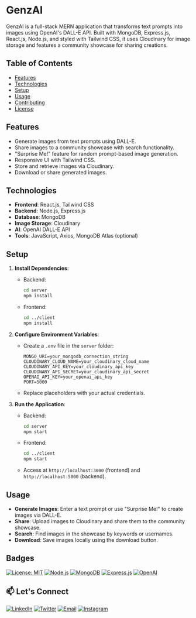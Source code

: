 # GenzAI

GenzAI is a full-stack MERN application that transforms text prompts into images using OpenAI's DALL-E API. Built with MongoDB, Express.js, React.js, Node.js, and styled with Tailwind CSS, it uses Cloudinary for image storage and features a community showcase for sharing creations.

## Table of Contents
- [Features](#features)
- [Technologies](#technologies)
- [Setup](#setup)
- [Usage](#usage)
- [Contributing](#contributing)
- [License](#license)

## Features
- Generate images from text prompts using DALL-E.
- Share images to a community showcase with search functionality.
- "Surprise Me!" feature for random prompt-based image generation.
- Responsive UI with Tailwind CSS.
- Store and retrieve images via Cloudinary.
- Download or share generated images.

## Technologies
- **Frontend**: React.js, Tailwind CSS
- **Backend**: Node.js, Express.js
- **Database**: MongoDB
- **Image Storage**: Cloudinary
- **AI**: OpenAI DALL-E API
- **Tools**: JavaScript, Axios, MongoDB Atlas (optional)

## Setup


1. **Install Dependencies**:
   - Backend:
     ```bash
     cd server
     npm install
     ```
   - Frontend:
     ```bash
     cd ../client
     npm install
     ```

2. **Configure Environment Variables**:
   - Create a `.env` file in the `server` folder:
     ```
     MONGO_URI=your_mongodb_connection_string
     CLOUDINARY_CLOUD_NAME=your_cloudinary_cloud_name
     CLOUDINARY_API_KEY=your_cloudinary_api_key
     CLOUDINARY_API_SECRET=your_cloudinary_api_secret
     OPENAI_API_KEY=your_openai_api_key
     PORT=5000
     ```
   - Replace placeholders with your actual credentials.

3. **Run the Application**:
   - Backend:
     ```bash
     cd server
     npm start
     ```
   - Frontend:
     ```bash
     cd ../client
     npm start
     ```
   - Access at `http://localhost:3000` (frontend) and `http://localhost:5000` (backend).

## Usage
- **Generate Images**: Enter a text prompt or use "Surprise Me!" to create images via DALL-E.
- **Share**: Upload images to Cloudinary and share them to the community showcase.
- **Search**: Find images in the showcase by keywords or usernames.
- **Download**: Save images locally using the download button.

## Badges

[![License: MIT](https://img.shields.io/badge/License-MIT-yellow.svg)](https://opensource.org/licenses/MIT)
[![Node.js](https://img.shields.io/badge/Node.js-18.x-green)](https://nodejs.org/)
[![MongoDB](https://img.shields.io/badge/MongoDB-6.x-brightgreen)](https://www.mongodb.com/)
[![Express.js](https://img.shields.io/badge/Express.js-4.x-black)](https://expressjs.com/)
[![OpenAI](https://img.shields.io/badge/OpenAI-DALL--E-412991)](https://openai.com/)


## 📫 Let's Connect

[![LinkedIn](https://img.shields.io/badge/-LinkedIn-0077B5?style=flat-square&logo=linkedin&logoColor=white)](https://www.linkedin.com/in/achyuth-kumar-698105325)
[![Twitter](https://img.shields.io/badge/-Twitter-1DA1F2?style=flat-square&logo=twitter&logoColor=white)](https://x.com/Achyuth88344725?t=aQNkQOXmCNs4581HVgKvzg&s=09)
[![Email](https://img.shields.io/badge/-Email-D14836?style=flat-square&logo=gmail&logoColor=white)](mailto:achyuthk865@gmail.com)
[![Instagram](https://img.shields.io/badge/-Instagram-E4405F?style=flat-square&logo=instagram&logoColor=white)](https://www.instagram.com/achyuth_kumar85/)

